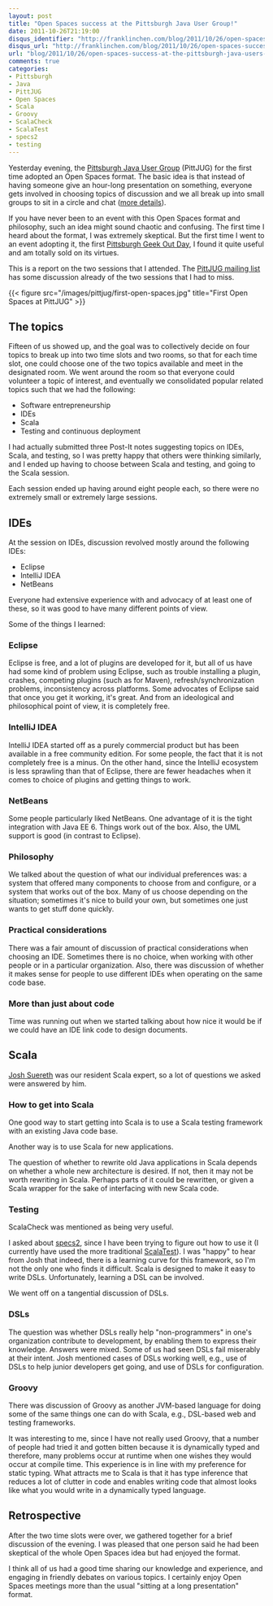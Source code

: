 ```yaml
---
layout: post
title: "Open Spaces success at the Pittsburgh Java User Group!"
date: 2011-10-26T21:19:00
disqus_identifier: "http://franklinchen.com/blog/2011/10/26/open-spaces-success-at-the-pittsburgh-java-users-group/"
disqus_url: "http://franklinchen.com/blog/2011/10/26/open-spaces-success-at-the-pittsburgh-java-users-group/"
url: "blog/2011/10/26/open-spaces-success-at-the-pittsburgh-java-users-group/"
comments: true
categories:
- Pittsburgh
- Java
- PittJUG
- Open Spaces
- Scala
- Groovy
- ScalaCheck
- ScalaTest
- specs2
- testing
---
```

Yesterday evening, the [Pittsburgh Java User Group](http://java.net/projects/pittjug/) (PittJUG) for the first time adopted an Open Spaces format. The basic idea is that instead of having someone give an hour-long presentation on something, everyone gets involved in choosing topics of discussion and we all break up into small groups to sit in a circle and chat ([more details](https://docs.google.com/document/d/1Yufdr8zGBCWawsuEfKXXkM6ddcHnuhywzGw1lJ0u5TE/edit)).

If you have never been to an event with this Open Spaces format and philosophy, such an idea might sound chaotic and confusing. The first time I heard about the format, I was extremely skeptical. But the first time I went to an event adopting it, the first [Pittsburgh Geek Out Day](http://www.pghgeekoutday.com/), I found it quite useful and am totally sold on its virtues.

This is a report on the two sessions that I attended. The [PittJUG mailing list](http://java.net/projects/pittjug/lists/pittjug/archive) has some discussion already of the two sessions that I had to miss.

{{< figure src="/images/pittjug/first-open-spaces.jpg" title="First Open Spaces at PittJUG" >}}

<!--more-->

## The topics

Fifteen of us showed up, and the goal was to collectively decide on four topics to break up into two time slots and two rooms, so that for each time slot, one could choose one of the two topics available and meet in the designated room. We went around the room so that everyone could volunteer a topic of interest, and eventually we consolidated popular related topics such that we had the following:

- Software entrepreneurship
- IDEs
- Scala
- Testing and continuous deployment

I had actually submitted three Post-It notes suggesting topics on IDEs, Scala, and testing, so I was pretty happy that others were thinking similarly, and I ended up having to choose between Scala and testing, and going to the Scala session.

Each session ended up having around eight people each, so there were no extremely small or extremely large sessions.

## IDEs

At the session on IDEs, discussion revolved mostly around the following IDEs:

- Eclipse
- IntelliJ IDEA
- NetBeans

Everyone had extensive experience with and advocacy of at least one of these, so it was good to have many different points of view.

Some of the things I learned:

### Eclipse

Eclipse is free, and a lot of plugins are developed for it, but all of us have had some kind of problem using Eclipse, such as trouble installing a plugin, crashes, competing plugins (such as for Maven), refresh/synchronization problems, inconsistency across platforms. Some advocates of Eclipse said that once you get it working, it's great. And from an ideological and philosophical point of view, it is completely free.

### IntelliJ IDEA

IntelliJ IDEA started off as a purely commercial product but has been available in a free community edition. For some people, the fact that it is not completely free is a minus. On the other hand, since the IntelliJ ecosystem is less sprawling than that of Eclipse, there are fewer headaches when it comes to choice of plugins and getting things to work.

### NetBeans

Some people particularly liked NetBeans. One advantage of it is the tight integration with Java EE 6. Things work out of the box. Also, the UML support is good (in contrast to Eclipse).

### Philosophy

We talked about the question of what our individual preferences was: a system that offered many components to choose from and configure, or a system that works out of the box. Many of us choose depending on the situation; sometimes it's nice to build your own, but sometimes one just wants to get stuff done quickly.

### Practical considerations

There was a fair amount of discussion of practical considerations when choosing an IDE. Sometimes there is no choice, when working with other people or in a particular organization. Also, there was discussion of whether it makes sense for people to use different IDEs when operating on the same code base.

### More than just about code

Time was running out when we started talking about how nice it would be if we could have an IDE link code to design documents.

## Scala

[Josh Suereth](http://jsuereth.com/) was our resident Scala expert, so a lot of questions we asked were answered by him.

### How to get into Scala

One good way to start getting into Scala is to use a Scala testing framework with an existing Java code base.

Another way is to use Scala for new applications.

The question of whether to rewrite old Java applications in Scala depends on whether a whole new architecture is desired. If not, then it may not be worth rewriting in Scala. Perhaps parts of it could be rewritten, or given a Scala wrapper for the sake of interfacing with new Scala code.

### Testing

ScalaCheck was mentioned as being very useful.

I asked about [specs2](http://etorreborre.github.com/specs2/), since I have been trying to figure out how to use it (I currently have used the more traditional [ScalaTest](http://www.scalatest.org/)). I was "happy" to hear from Josh that indeed, there is a learning curve for this framework, so I'm not the only one who finds it difficult.  Scala is designed to make it easy to write DSLs. Unfortunately, learning a DSL can be involved.

We went off on a tangential discussion of DSLs.

### DSLs

The question was whether DSLs really help "non-programmers" in one's organization contribute to development, by enabling them to express their knowledge. Answers were mixed. Some of us had seen DSLs fail miserably at their intent. Josh mentioned cases of DSLs working well, e.g., use of DSLs to help junior developers get going, and use of DSLs for configuration.

### Groovy

There was discussion of Groovy as another JVM-based language for doing some of the same things one can do with Scala, e.g., DSL-based web and testing frameworks.

It was interesting to me, since I have not really used Groovy, that a number of people had tried it and gotten bitten because it is dynamically typed and therefore, many problems occur at runtime when one wishes they would occur at compile time. This experience is in line with my preference for static typing. What attracts me to Scala is that it has type inference that reduces a lot of clutter in code and enables writing code that almost looks like what you would write in a dynamically typed language.

## Retrospective

After the two time slots were over, we gathered together for a brief discussion of the evening. I was pleased that one person said he had been skeptical of the whole Open Spaces idea but had enjoyed the format.

I think all of us had a good time sharing our knowledge and experience, and engaging in friendly debates on various topics. I certainly enjoy Open Spaces meetings more than the usual "sitting at a long presentation" format.
